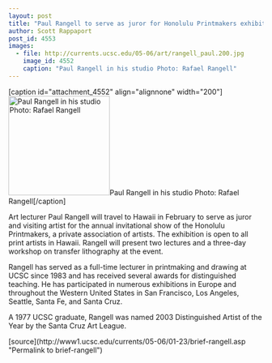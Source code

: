 ```yaml
---
layout: post
title: "Paul Rangell to serve as juror for Honolulu Printmakers exhibition"
author: Scott Rappaport
post_id: 4553
images:
  - file: http://currents.ucsc.edu/05-06/art/rangell_paul.200.jpg
    image_id: 4552
    caption: "Paul Rangell in his studio Photo: Rafael Rangell"
---
```


[caption id="attachment_4552" align="alignnone" width="200"]<a href="http://localhost/mysite/wp-content/uploads/2006/01/rangell_paul.200.jpg"><img class="size-full wp-image-4552" src="http://localhost/mysite/wp-content/uploads/2006/01/rangell_paul.200.jpg" alt="Paul Rangell in his studio Photo: Rafael Rangell" width="200" height="196" /></a>Paul Rangell in his studio Photo: Rafael Rangell[/caption]
<a name="content" id="content"></a>
<p>
  Art lecturer Paul Rangell will travel to Hawaii in February to serve as juror and visiting artist for the annual invitational show of the Honolulu Printmakers, a private association of artists. The exhibition is open to all print artists in Hawaii. Rangell will present two lectures and a three-day workshop on transfer lithography at the event.
</p>
<p>
  Rangell has served as a full-time lecturer in printmaking and drawing at UCSC since 1983 and has received several awards for distinguished teaching. He has participated in numerous exhibitions in Europe and throughout the Western United States in San Francisco, Los Angeles, Seattle, Santa Fe, and Santa Cruz.
</p>
<p>
  A 1977 UCSC graduate, Rangell was named 2003 Distinguished Artist of the Year by the Santa Cruz Art League.
</p>
[source](http://www1.ucsc.edu/currents/05-06/01-23/brief-rangell.asp "Permalink to brief-rangell")
